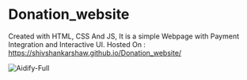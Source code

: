 # Donation_website

Created with HTML, CSS And JS, It is a simple Webpage with Payment Integration and Interactive UI. 
Hosted On : https://shivshankarshaw.github.io/Donation_website/

![Aidify-Full](https://github.com/user-attachments/assets/7b19b7dd-2a11-48a0-ba02-8589e19f0c73)
